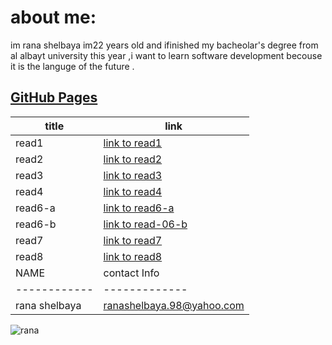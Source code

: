 # about me:
im rana shelbaya im22 years old and ifinished my bacheolar's degree from al albayt university this year ,i want to learn software development becouse it is the languge of the future .
## [GitHub Pages](https://github.com/RANA469) 


| title | link |
| ----- | --------------------------------------------------------------- |
| read1 | [link to read1](https://rana469.github.io/READING-NOTES-/read-01) |
| read2 |[link to read2](https://rana469.github.io/READING-NOTES-/read-02)|
|read3|[link to read3](https://rana469.github.io/READING-NOTES-/read-03)|
|read4|[link to read4](https://rana469.github.io/read-04/)|
| read6-a|[link to read6-a](https://rana469.github.io/READING-NOTES-/read-06-a)|
| read6-b |[link to read-06-b](https://rana469.github.io/READING-NOTES-/read-06-b)|
| read7| [link to read7](https://rana469.github.io/READING-NOTES-/read-07) |
| read8 | [link to read8](https://rana469.github.io/READING-NOTES-/read-08) |
| NAME | contact Info |
|------------ | ------------- |
|rana shelbaya |ranashelbaya.98@yahoo.com|

![rana ](https://pbs.twimg.com/media/C9FppRVXcAA-CXN.jpg) 



